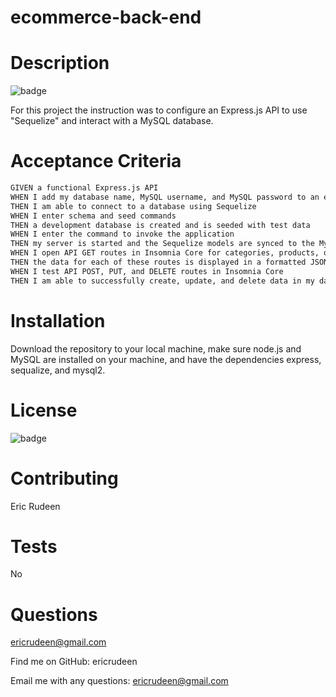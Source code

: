 # ecommerce-back-end

# Description

![badge](https://img.shields.io/badge/license-MIT-blue)

For this project the instruction was to configure an Express.js API to use "Sequelize" and interact with a MySQL database.  


# Acceptance Criteria

```md
GIVEN a functional Express.js API
WHEN I add my database name, MySQL username, and MySQL password to an environment variable file
THEN I am able to connect to a database using Sequelize
WHEN I enter schema and seed commands
THEN a development database is created and is seeded with test data
WHEN I enter the command to invoke the application
THEN my server is started and the Sequelize models are synced to the MySQL database
WHEN I open API GET routes in Insomnia Core for categories, products, or tags
THEN the data for each of these routes is displayed in a formatted JSON
WHEN I test API POST, PUT, and DELETE routes in Insomnia Core
THEN I am able to successfully create, update, and delete data in my database
```

# Installation
Download the repository to your local machine, make sure node.js and MySQL are installed on your machine, and have the dependencies express, sequalize, and mysql2.

# License
![badge](https://img.shields.io/badge/license-MIT-blue)

# Contributing
Eric Rudeen

# Tests
No

# Questions
ericrudeen@gmail.com

Find me on GitHub: ericrudeen

Email me with any questions: ericrudeen@gmail.com